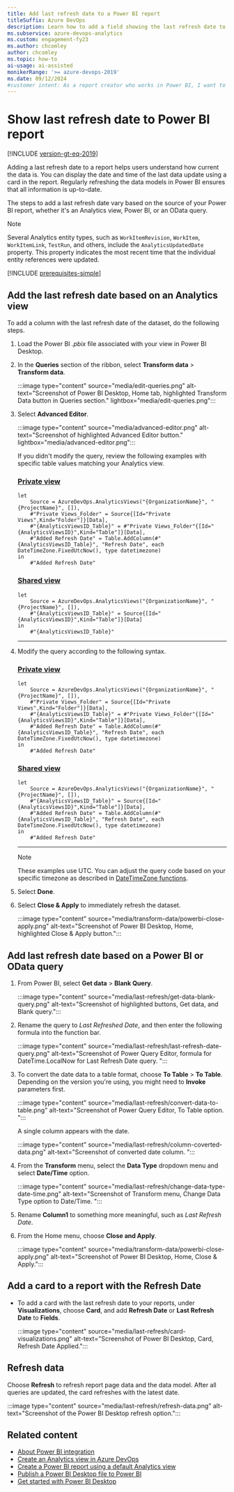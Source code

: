 ```yaml
---
title: Add last refresh date to a Power BI report 
titleSuffix: Azure DevOps
description: Learn how to add a field showing the last refresh date to an existing Power BI report based on Analytics.  
ms.subservice: azure-devops-analytics
ms.custom: engagement-fy23
ms.author: chcomley
author: chcomley
ms.topic: how-to
ai-usage: ai-assisted
monikerRange: '>= azure-devops-2019'
ms.date: 09/12/2024
#customer intent: As a report creator who works in Power BI, I want to add last refresh information to my reports to let users know that the data is current.
---
```


# Show last refresh date to Power BI report

[!INCLUDE [version-gt-eq-2019](../../includes/version-gt-eq-2019.md)]

Adding a last refresh date to a report helps users understand how current the data is. You can display the date and time of the last data update using a card in the report. Regularly refreshing the data models in Power BI ensures that all information is up-to-date.

The steps to add a last refresh date vary based on the source of your Power BI report, whether it's an Analytics view, Power BI, or an OData query.

> [!NOTE]  
> Several Analytics entity types, such as `WorkItemRevision`, `WorkItem`, `WorkItemLink`, `TestRun`, and others, include the `AnalyticsUpdatedDate` property. This property indicates the most recent time that the individual entity references were updated.

[!INCLUDE [prerequisites-simple](../includes/analytics-prerequisites-simple.md)]

## Add the last refresh date based on an Analytics view

To add a column with the last refresh date of the dataset, do the following steps.  

1. Load the Power BI *.pbix* file associated with your view in Power BI Desktop.  
2. In the **Queries** section of the ribbon, select **Transform data** > **Transform data**.

   :::image type="content" source="media/edit-queries.png" alt-text="Screenshot of Power BI Desktop, Home tab, highlighted Transform Data button in Queries section." lightbox="media/edit-queries.png":::

3. Select **Advanced Editor**.  

   :::image type="content" source="media/advanced-editor.png" alt-text="Screenshot of highlighted Advanced Editor button." lightbox="media/advanced-editor.png":::

   If you didn't modify the query, review the following examples with specific table values matching your Analytics view.

   ### [Private view](#tab/private/)

   ```Query
   let
       Source = AzureDevOps.AnalyticsViews("{OrganizationName}", "{ProjectName}", []),
       #"Private Views_Folder" = Source{[Id="Private Views",Kind="Folder"]}[Data],
       #"{AnalyticsViewsID_Table}" = #"Private Views_Folder"{[Id="{AnalyticsViewsID}",Kind="Table"]}[Data],
       #"Added Refresh Date" = Table.AddColumn(#"{AnalyticsViewsID_Table}", "Refresh Date", each DateTimeZone.FixedUtcNow(), type datetimezone)
   in
       #"Added Refresh Date"
   ```

   ### [Shared view](#tab/shared/)

   ```Query
   let
       Source = AzureDevOps.AnalyticsViews("{OrganizationName}", "{ProjectName}", []),
       #"{AnalyticsViewsID_Table}" = Source{[Id="{AnalyticsViewsID}",Kind="Table"]}[Data]
   in
       #"{AnalyticsViewsID_Table}"
   ```

   ---

4. Modify the query according to the following syntax.  

   ### [Private view](#tab/private/)

   ```Query
   let
       Source = AzureDevOps.AnalyticsViews("{OrganizationName}", "{ProjectName}", []),
       #"Private Views_Folder" = Source{[Id="Private Views",Kind="Folder"]}[Data],
       #"{AnalyticsViewsID_Table}" = #"Private Views_Folder"{[Id="{AnalyticsViewsID}",Kind="Table"]}[Data],
       #"Added Refresh Date" = Table.AddColumn(#"{AnalyticsViewsID_Table}", "Refresh Date", each DateTimeZone.FixedUtcNow(), type datetimezone)
   in
       #"Added Refresh Date"
   ```

   ### [Shared view](#tab/shared/)

   ```Query
   let
       Source = AzureDevOps.AnalyticsViews("{OrganizationName}", "{ProjectName}", []),
       #"{AnalyticsViewsID_Table}" = Source{[Id="{AnalyticsViewsID}",Kind="Table"]}[Data],
       #"Added Refresh Date" = Table.AddColumn(#"{AnalyticsViewsID_Table}", "Refresh Date", each DateTimeZone.FixedUtcNow(), type datetimezone)
   in
       #"Added Refresh Date"
   ```
 
   ---

   > [!NOTE]  
   > These examples use UTC. You can adjust the query code based on your specific timezone as described in [DateTimeZone functions](/powerquery-m/datetimezone-functions).

5. Select **Done**.
6. Select **Close & Apply** to immediately refresh the dataset.

   :::image type="content" source="media/transform-data/powerbi-close-apply.png" alt-text="Screenshot of Power BI Desktop, Home, highlighted Close & Apply button.":::

## Add last refresh date based on a Power BI or OData query

1. From Power BI, select **Get data** > **Blank Query**.

   :::image type="content" source="media/last-refresh/get-data-blank-query.png" alt-text="Screenshot of highlighted buttons, Get data, and Blank query.":::

1. Rename the query to *Last Refreshed Date*, and then enter the following formula into the function bar. 

   :::image type="content" source="media/last-refresh/last-refresh-date-query.png" alt-text="Screenshot of Power Query Editor, formula for DateTime.LocalNow for Last Refresh Date query. ":::

1. To convert the date data to a table format, choose **To Table** > **To Table**. Depending on the version you're using, you might need to **Invoke** parameters first.

   :::image type="content" source="media/last-refresh/convert-data-to-table.png" alt-text="Screenshot of Power Query Editor, To Table option. ":::

   A single column appears with the date.

   :::image type="content" source="media/last-refresh/column-coverted-data.png" alt-text="Screenshot of converted date column. ":::

1. From the **Transform** menu, select the **Data Type** dropdown menu and select **Date/Time** option.

   :::image type="content" source="media/last-refresh/change-data-type-date-time.png" alt-text="Screenshot of Transform menu, Change Data Type option to Date/Time. ":::

1. Rename **Column1** to something more meaningful, such as *Last Refresh Date*.

1. From the Home menu, choose **Close and Apply**.

   :::image type="content" source="media/transform-data/powerbi-close-apply.png" alt-text="Screenshot of Power BI Desktop, Home, Close & Apply.":::

## Add a card to a report with the Refresh Date

- To add a card with the last refresh date to your reports, under **Visualizations**, choose **Card**, and add **Refresh Date** or **Last Refresh Date** to **Fields**.

  :::image type="content" source="media/last-refresh/card-visualizations.png" alt-text="Screenshot of Power BI Desktop, Card, Refresh Date Applied.":::

## Refresh data

Choose **Refresh** to refresh report page data and the data model. After all queries are updated, the card refreshes with the latest date.

:::image type="content" source="media/last-refresh/refresh-data.png" alt-text="Screenshot of the Power BI Desktop refresh option.":::

## Related content

- [About Power BI integration](overview.md)
- [Create an Analytics view in Azure DevOps](analytics-views-create.md)
- [Create a Power BI report using a default Analytics view](create-quick-report.md)
- [Publish a Power BI Desktop file to Power BI](publish-power-bi-desktop-to-power-bi.md)
- [Get started with Power BI Desktop](/power-bi/fundamentals/desktop-getting-started)
